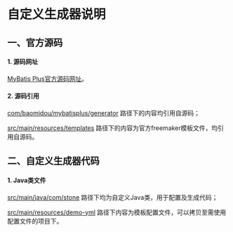# 自定义生成器说明

## 一、官方源码

#### 1. 源码网址

[MyBatis Plus官方源码网址](https://github.com/baomidou/generator)。

#### 2. 源码引用

<u>com/baomidou/mybatisplus/generator</u> 路径下的内容均引用自源码；

<u>src/main/resources/templates</u> 路径下的内容为官方freemaker模板文件，均引用自源码。

## 二、自定义生成器代码

#### 1. Java类文件

<u>src/main/java/com/stone</u> 路径下均为自定义Java类，用于配置及生成代码；

<u>src/main/resources/demo-yml</u> 路径下内容为模板配置文件，可以拷贝至需使用配置文件的项目下。